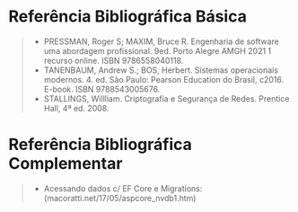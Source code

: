# Referência Bibliográfica Básica

> - PRESSMAN, Roger S; MAXIM, Bruce R. Engenharia de software uma abordagem profissional. 9ed. Porto Alegre AMGH 2021 1 recurso online. ISBN 9786558040118.
> - TANENBAUM, Andrew S.; BOS, Herbert. Sistemas operacionais modernos. 4. ed. São Paulo: Pearson Education do Brasil, c2016. E-book. ISBN 9788543005676.
> - STALLINGS, Willliam. Criptografia e Segurança de Redes. Prentice Hall, 4ª ed. 2008.

# Referência Bibliográfica Complementar
> - Acessando dados c/ EF Core e Migrations: (macoratti.net/17/05/aspcore_nvdb1.htm)
